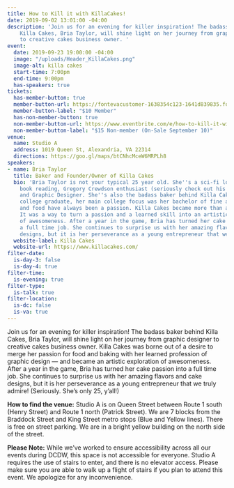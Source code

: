 ```yaml
---
title: How to Kill it with KillaCakes!
date: 2019-09-02 13:01:00 -04:00
description: 'Join us for an evening for killer inspiration! The badass baker behind
    Killa Cakes, Bria Taylor, will shine light on her journey from graphic designer
    to creative cakes business owner. '
event:
  date: 2019-09-23 19:00:00 -04:00
  image: "/uploads/Header_KillaCakes.png"
  image-alt: killa cakes
  start-time: 7:00pm
  end-time: 9:00pm
  has-speakers: true
tickets:
  has-member-button: true
  member-button-url: https://fontevacustomer-1638354c123-1641d839835.force.com/services/oauth2/authorize?client_id=3MVG9nthuDc9owbcOq7_07W.HriOQQPWTbMkrpOla.ajDQlTHf4_uby_mhwylcX.mJBU2O2SppTiZMS0J_HJd&response_type=code&redirect_uri=https://ikit.aiga.org/ikit_national_util/ikit-national-util-sso-redirect/&state=https%3A%2F%2Fdc.aiga.org%2Fevent%2Fdcdw-how-to-kill-it-with-killacakes%2F%3Fredirect_source%3Deventbrite_register
  member-button-label: "$10 Member"
  has-non-member-button: true
  non-member-button-url: https://www.eventbrite.com/e/how-to-kill-it-with-killacakes-tickets-71289856881
  non-member-button-label: "$15 Non-member (On-Sale September 10)"
venue:
  name: Studio A
  address: 1019 Queen St, Alexandria, VA 22314
  directions: https://goo.gl/maps/btCNhcMceW6MRPLh8
speakers:
- name: Bria Taylor
  title: Baker and Founder/Owner of Killa Cakes
  bio: 'Bria Taylor is not your typical 25 year old. She''s a sci-fi loving, comic
    book reading, Gregory Crewdson enthusiast (seriously check out his photography),
    and Graphic Designer. She''s also the badass baker behind Killa Cakes. As a recent
    college graduate, her main college focus was her bachelor of fine arts, but cooking
    and food have always been a passion. Killa Cakes became more than a business idea.
    It was a way to turn a passion and a learned skill into an artistic exploration
    of awesomeness. After a year in the game, Bria has turned her cake passion into
    a full time job. She continues to surprise us with her amazing flavors and cake
    designs, but it is her perseverance as a young entrepreneur that we truly admire! '
  website-label: Killa Cakes
  website-url: https://www.killacakes.com/
filter-date:
  is-day-3: false
  is-day-4: true
filter-time:
  is-evening: true
filter-type:
  is-talk: true
filter-location:
  is-dc: false
  is-va: true
---
```


Join us for an evening for killer inspiration! The badass baker behind Killa Cakes, Bria Taylor, will shine light on her journey from graphic designer to creative cakes business owner. Killa Cakes was borne out of a desire to merge her passion for food and baking with her learned profession of graphic design — and became an artistic exploration of awesomeness. After a year in the game, Bria has turned her cake passion into a full time job. She continues to surprise us with her amazing flavors and cake designs, but it is her perseverance as a young entrepreneur that we truly admire! (Seriously. She’s only 25, y’all!)

**How to find the venue:**
Studio A is on Queen Street between Route 1 south (Henry Street) and Route 1 north (Patrick Street). We are 7 blocks from the Braddock Street and King Street metro stops (Blue and Yellow lines). There is free on street parking. We are in a bright yellow building on the north side of the street. 

**Please Note:** While we’ve worked to ensure accessibility across all our events during DCDW, this space is not accessible for everyone. Studio A requires the use of stairs to enter, and there is no elevator access. Please make sure you are able to walk up a flight of stairs if you plan to attend this event. We apologize for any inconvenience.
